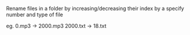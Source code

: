  Rename files in a folder by increasing/decreasing their index by a specify number and type of file

eg. 0.mp3 -> 2000.mp3
    2000.txt -> 18.txt
